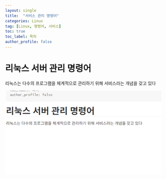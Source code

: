 ```yaml
---
layout: single
title:  "서비스 관리 명령어"
categories: Linux
tag: [Linux, 명령어, 서비스]
toc: true
toc_label: 목차
author_profile: false
---
```


# 리눅스 서버 관리 명령어

리눅스는 다수의 프로그램을 체계적으로 관리하기 위해 서비스라는 개념을 갖고 있다

![서비스관리명령어](/image/2025-08-07-Linux5/서비스관리명령어.png)

